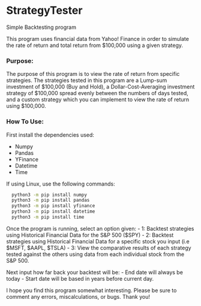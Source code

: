 # StrategyTester
Simple Backtesting program

This program uses financial data from Yahoo! Finance in order to simulate the rate of return and total return from $100,000 using a given strategy.

### Purpose:
The purpose of this program is to view the rate of return from specific strategies. 
The strategies tested in this program are a Lump-sum investment of $100,000 (Buy and Hold), a Dollar-Cost-Averaging investment strategy of $100,000 spread evenly between the numbers of days tested, and a custom strategy which you can implement to view the rate of return using $100,000.


### How To Use:
First install the dependencies used: 
  - Numpy
  - Pandas
  - YFinance
  - Datetime
  - Time

If using Linux, use the following commands:
```sh
  python3 -m pip install numpy
  python3 -m pip install pandas
  python3 -m pip install yfinance
  python3 -m pip install datetime
  python3 -m pip install time
```

Once the program is running, select an option given:
    - 1: Backtest strategies using Historical Financial Data for the S&P 500 ($SPY)
    - 2: Backtest strategies using Historical Financial Data for a specific stock you input (i.e $MSFT, $AAPL, $TSLA)
    - 3: View the comparative results of each strategy tested against the others using data from each individual stock from the S&P 500.

  Next input how far back your backtest will be:
    - End date will always be today
    - Start date will be based in years before current day.

I hope you find this program somewhat interesting. Please be sure to comment any errors, miscalculations, or bugs.
Thank you!
